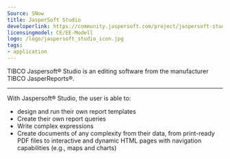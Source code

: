 ```yaml
---
Source: SNow
title: JasperSoft Studio
developerlink: https://community.jaspersoft.com/project/jaspersoft-studio
licensingmodel: CE/EE-Modell
logo: /logo/jaspersoft_studio_icon.jpg
tags:
- application
---
```

TIBCO Jaspersoft® Studio is an editing software from the manufacturer TIBCO JasperReports®.      


---

With Jaspersoft® Studio, the user is able to:      

- design and run their own report templates      
- Create their own report queries      
- Write complex expressions      
- Create documents of any complexity from their data, from print-ready PDF files to interactive and dynamic HTML pages with navigation capabilities (e.g., maps and charts)

